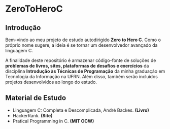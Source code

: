 # ZeroToHeroC

## Introdução

Bem-vindo ao meu projeto de estudo autodirigido **Zero to Hero C**. Como o próprio nome sugere, a ideia é se tornar um desenvolvedor avançado da linguagem C.

A finalidade deste repositório é armazenar código-fonte de soluções de **problemas de livros, sites, plataformas de desafios e exercícios** da disciplina **Introdução às Técnicas de Programação** da minha graduação em Tecnologia da Informação na UFRN. Além disso, também serão incluídos projetos desenvolvidos ao longo do estudo.


## Material de Estudo

* Linguagem C: Completa e Descomplicada, André Backes. **(Livro)**
* HackerRank. **(Site)**
* Pratical Programming in C. **(MIT OCW)**



